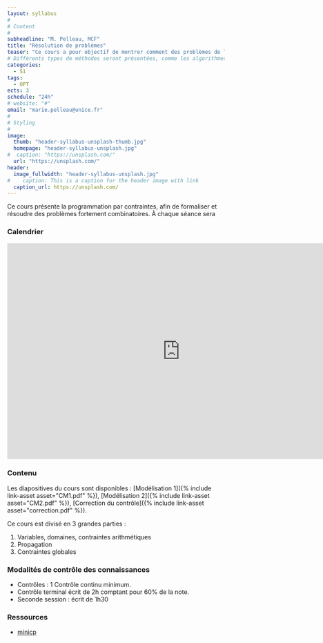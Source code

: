 ```yaml
---
layout: syllabus
#
# Content
#
subheadline: "M. Pelleau, MCF"
title: "Résolution de problèmes"
teaser: "Ce cours a pour objectif de montrer comment des problèmes de la vie réelle peuvent être résolus, tels que l’allocation de portes d’embarquement aux avions, la recherche de chemins sous contraintes, etc. On utilisera la programmation par contraintes afin de résoudre ces problèmes."
# Différents types de méthodes seront présentées, comme les algorithmes gloutons, la programmation par contraintes et la programmation linéaire"
categories:
  - S1
tags:
  - OPT
ects: 3
schedule: "24h"
# website: "#"
email: "marie.pelleau@unice.fr"
#
# Styling
#
image:
  thumb: "header-syllabus-unsplash-thumb.jpg"
  homepage: "header-syllabus-unsplash.jpg"
#  caption: "https://unsplash.com/"
  url: "https://unsplash.com/"
header:
  image_fullwidth: "header-syllabus-unsplash.jpg"
#    caption: This is a caption for the header image with link
  caption_url: https://unsplash.com/  
---
```


Ce cours présente la programmation par contraintes, afin de formaliser et résoudre des problèmes fortement combinatoires. À chaque séance sera

### Calendrier ###

<iframe src="https://calendar.google.com/calendar/embed?mode=AGENDA&amp;height=500&amp;wkst=2&amp;bgcolor=%23ffffff&amp;src=v9jpv3uf5ncvm951f7ocq6nnak%40group.calendar.google.com&amp;color=%230F4B38&amp;ctz=Europe%2FParis" style="border-width:0" width="800" height="500" frameborder="0" scrolling="no"></iframe>

### Contenu ###

Les diapositives du cours sont disponibles : [Modélisation 1]({% include link-asset asset="CM1.pdf" %}), [Modélisation 2]({% include link-asset asset="CM2.pdf" %}), [Correction du contrôle]({% include link-asset asset="correction.pdf" %}). 

Ce cours est divisé en 3 grandes parties :
  1. Variables, domaines, contraintes arithmétiques
  2. Propagation
  3. Contraintes globales

### Modalités de contrôle des connaissances ###

  - Contrôles : 1 Contrôle continu minimum.
  - Contrôle terminal écrit de 2h comptant pour 60% de la note.
  - Seconde session : écrit de 1h30

### Ressources ###

  - [minicp](https://minicp.bitbucket.io/)

